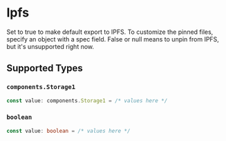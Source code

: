 # Ipfs

Set to true to make default export to IPFS. To customize the
pinned files, specify an object with a spec field. False or null
means to unpin from IPFS, but it's unsupported right now.



## Supported Types

### `components.Storage1`

```typescript
const value: components.Storage1 = /* values here */
```

### `boolean`

```typescript
const value: boolean = /* values here */
```

